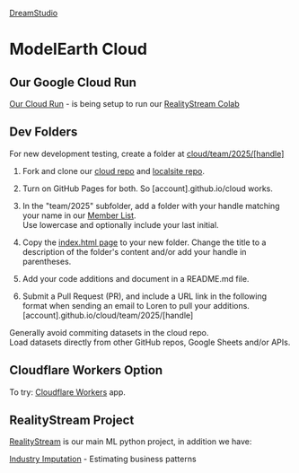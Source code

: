[DreamStudio](https://dreamstudio.com)
# ModelEarth Cloud

## Our Google Cloud Run

[Our Cloud Run](run) - is being setup to run our [RealityStream Colab](https://model.earth/realitystream)

## Dev Folders

For new development testing, create a folder at [cloud/team/2025/[handle]](https://github.com/modelearth/cloud/)

1. Fork and clone our [cloud repo](https://github.com/modelearth/cloud) and [localsite repo](https://github.com/modelearth/localsite). 

2. Turn on GitHub Pages for both. So [account].github.io/cloud works.

3. In the "team/2025" subfolder, add a folder with your handle matching your name in our [Member List](https://model.earth/community/members).  
Use lowercase and optionally include your last initial.

4. Copy the [index.html page](https://github.com/ModelEarth/cloud/blob/main/index.html) to your new folder. Change the title to a description of the folder's content and/or add your handle in parentheses.

5. Add your code additions and document in a README.md file.

6. Submit a Pull Request (PR), and include a URL link in the following format when sending an email to Loren to pull your additions.
[account].github.io/cloud/team/2025/[handle]


Generally avoid commiting datasets in the cloud repo.  
Load datasets directly from other GitHub repos, Google Sheets and/or APIs.


## Cloudflare Workers Option
<!--
CoLabs + [Anvil](https://anvil.works/learn/tutorials/data-science#connecting-notebooks) + [Plotly](https://plotly.com/python) and [Seaborn](https://seaborn.pydata.org/examples/index.html) + [Cursor](https://www.cursor.com/) 
-->
To try: [Cloudflare Workers](https://developers.cloudflare.com/workers/) app.


## RealityStream Project

[RealityStream](https://model.earth/realitystream) is our main ML python project, in addition we have:

[Industry Imputation](https://model.earth/machine-learning) - Estimating business patterns
<!--
[Financial](/finance) - Credit market probability analysis  
-->